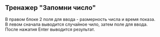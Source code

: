 <h2> Тренажер "Запомни число"</h2>

В правом блоке 2 поля для ввода - размерность числа и время показа.
В левом сначала выводится случайное чило, затем поле для ввода. После нажатия Enter выводится результат.